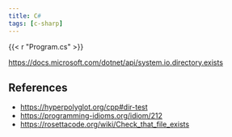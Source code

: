 ```yaml
---
title: C#
tags: [c-sharp]
---
```


{{< r "Program.cs" >}}

<https://docs.microsoft.com/dotnet/api/system.io.directory.exists>

## References

- <https://hyperpolyglot.org/cpp#dir-test>
- <https://programming-idioms.org/idiom/212>
- <https://rosettacode.org/wiki/Check_that_file_exists>
